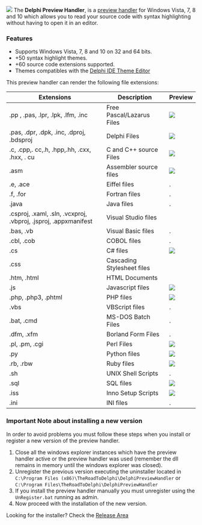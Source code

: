 ![](https://dl.dropboxusercontent.com/u/12733424/github/delphi-preview-handler/logo.png)
The **Delphi Preview Handler**, is a [preview handler](http://msdn.microsoft.com/en-us/magazine/cc163487.aspx) 
for Windows Vista, 7, 8 and 10 which allows you to read your source code with syntax highlighting 
without having to open it in an editor.

### Features ###
* Supports Windows Vista, 7, 8 and 10 on 32 and 64 bits.
* +50 syntax highlight themes.
* +60 source code extensions supported.
* Themes compatibles with the [Delphi IDE Theme Editor](https://github.com/RRUZ/delphi-ide-theme-editor)

This preview handler can render the following file extensions:

Extensions | Description| Preview
------------ | ------------- | -------------
.pp , .pas, .lpr, .lpk, .lfm, .inc | Free Pascal/Lazarus Files | [![](https://dl.dropboxusercontent.com/u/12733424/Blog/Delphi%20Preview%20Handler/Images/fpc-Sample%20Files.png)](https://dl.dropboxusercontent.com/u/12733424/Blog/Delphi%20Preview%20Handler/Images/fpc-Sample%20Files.png)
.pas, .dpr, .dpk, .inc, .dproj, .bdsproj  | Delphi  Files | [![](https://dl.dropboxusercontent.com/u/12733424/Blog/Delphi%20Preview%20Handler/Images/Delphi-Sample%20Files.png)](https://dl.dropboxusercontent.com/u/12733424/Blog/Delphi%20Preview%20Handler/Images/Delphi-Sample%20Files.png)
.c, .cpp,. cc,.h, .hpp,.hh, .cxx, .hxx, . cu | C and C++ source Files | [![](https://dl.dropboxusercontent.com/u/12733424/Blog/Delphi%20Preview%20Handler/Images/c-Sample%20Files.png)](https://dl.dropboxusercontent.com/u/12733424/Blog/Delphi%20Preview%20Handler/Images/c-Sample%20Files.png)
.asm | Assembler source files | [![](https://dl.dropboxusercontent.com/u/12733424/Blog/Delphi%20Preview%20Handler/Images/Asm-Sample%20Files.png)](https://dl.dropboxusercontent.com/u/12733424/Blog/Delphi%20Preview%20Handler/Images/Asm-Sample%20Files.png)
.e, .ace | Eiffel files | .
.f, .for | Fortran files | .
.java | Java files | .
 .csproj, .xaml, .sln, .vcxproj, .vbproj, .jsproj, .appxmanifest | Visual Studio files |
.bas, .vb | Visual Basic files | .
.cbl, .cob | COBOL files | .
.cs | C# files | [![](https://dl.dropboxusercontent.com/u/12733424/Blog/Delphi%20Preview%20Handler/Images/cs-Sample%20Files.png)](https://dl.dropboxusercontent.com/u/12733424/Blog/Delphi%20Preview%20Handler/Images/cs-Sample%20Files.png)
.css | Cascading Stylesheet files |
.htm, .html | HTML Documents |
.js | Javascript files | [![](https://dl.dropboxusercontent.com/u/12733424/Blog/Delphi%20Preview%20Handler/Images/JScript-Sample%20Files.png)](https://dl.dropboxusercontent.com/u/12733424/Blog/Delphi%20Preview%20Handler/Images/JScript-Sample%20Files.png)
.php, .php3, .phtml | PHP files | [![](https://dl.dropboxusercontent.com/u/12733424/Blog/Delphi%20Preview%20Handler/Images/php-Sample%20Files.png)](https://dl.dropboxusercontent.com/u/12733424/Blog/Delphi%20Preview%20Handler/Images/php-Sample%20Files.png)
.vbs | VBScript files | .
.bat, .cmd | MS-DOS Batch Files | .
.dfm, .xfm | Borland Form Files | .
.pl, .pm, .cgi | Perl Files | [![](https://dl.dropboxusercontent.com/u/12733424/Blog/Delphi%20Preview%20Handler/Images/perl-Sample%20Files.png)](https://dl.dropboxusercontent.com/u/12733424/Blog/Delphi%20Preview%20Handler/Images/perl-Sample%20Files.png)
.py | Python files | [![](https://dl.dropboxusercontent.com/u/12733424/Blog/Delphi%20Preview%20Handler/Images/python-Sample%20Files.png)](https://dl.dropboxusercontent.com/u/12733424/Blog/Delphi%20Preview%20Handler/Images/python-Sample%20Files.png)
.rb, .rbw | Ruby files | [![](https://dl.dropboxusercontent.com/u/12733424/Blog/Delphi%20Preview%20Handler/Images/ruby-Sample%20Files.png)](https://dl.dropboxusercontent.com/u/12733424/Blog/Delphi%20Preview%20Handler/Images/ruby-Sample%20Files.png)
.sh | UNIX Shell Scripts | .
.sql | SQL files | [![](https://dl.dropboxusercontent.com/u/12733424/Blog/Delphi%20Preview%20Handler/Images/sql-Sample%20Files.png)](https://dl.dropboxusercontent.com/u/12733424/Blog/Delphi%20Preview%20Handler/Images/sql-Sample%20Files.png)
.iss | Inno Setup Scripts | [![](https://dl.dropboxusercontent.com/u/12733424/Blog/Delphi%20Preview%20Handler/Images/Inno-Sample%20Files.png)](https://dl.dropboxusercontent.com/u/12733424/Blog/Delphi%20Preview%20Handler/Images/Inno-Sample%20Files.png)
.ini | INI files | .

### Important Note about installing a new version ###
In order to avoid problems you must follow these steps when you install or register a new 
version of the preview handler.

  1. Close all the windows explorer instances which have the preview handler active or the
     preview handler was used (remember the dll remains in memory until the windows explorer 
     was closed).
  2. Unregister the previous version executing the uninstaller located in 
     `C:\Program Files (x86)\TheRoadToDelphi\DelphiPreviewHandler` or 
     `C:\Program Files\TheRoadToDelphi\DelphiPreviewHandler`
  3. If you install the preview handler manually you must unregister using the `UnRegister.bat`
     running as admin.
  4. Now proceed with the installation of the new version.


Looking for the installer? Check the [Release Area](https://github.com/RRUZ/delphi-preview-handler/releases/latest) 
